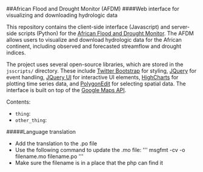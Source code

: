 ##African Flood and Drought Monitor (AFDM)
####Web interface for visualizing and downloading hydrologic data

This repository contains the client-side interface (Javascript) and server-side scripts (Python) for the [African Flood and Drought Monitor](http://stream.princeton.edu/AWCM/WEBPAGE/). The AFDM allows users to visualize and download hydrologic data for the African continent, including observed and forecasted streamflow and drought indices.

The project uses several open-source libraries, which are stored in the `jsscripts/` directory. These include [Twitter Bootstrap](http://getbootstrap.com/) for styling, [JQuery](http://jquery.com/) for event handling, [JQuery UI](http://jqueryui.com/) for interactive UI elements, [HighCharts](http://www.highcharts.com/) for plotting time series data, and [PolygonEdit](https://github.com/bostonlogic/polygonEdit) for selecting spatial data. The interface is built on top of the [Google Maps API](https://developers.google.com/maps/). 

Contents:
* `thing`: 
* `other_thing`: 



#####Language translation
* Add the translation to the .po file
* Use the following command to update the .mo file:
'''
msgfmt -cv -o filename.mo filename.po
'''
* Make sure the filename is in a place that the php can find it
